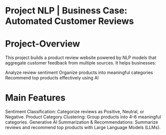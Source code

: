 # Project NLP | Business Case: Automated Customer Reviews

# Project-Overview

This project builds a product review website powered by NLP models that aggregate customer feedback from multiple sources. It helps businesses:

Analyze review sentiment
Organize products into meaningful categories
Recommend top products effectively using AI
 # Main Features

Sentiment Classification: Categorize reviews as Positive, Neutral, or Negative.
Product Category Clustering: Group products into 4–6 meaningful categories.
Generative AI Summarization & Recommendations: Summarize reviews and recommend top products with Large Language Models (LLMs).

#